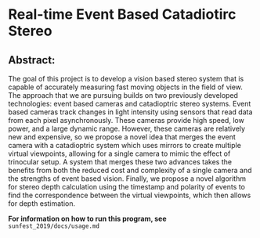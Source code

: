 # Real-time Event Based Catadiotirc Stereo

## Abstract:

The goal of this project is to develop a vision based stereo system that is capable of accurately measuring fast moving objects in the field of view. The approach that we are pursuing builds on two previously developed technologies: event based cameras and catadioptric stereo systems. Event based cameras track changes in light intensity using sensors that read data from each pixel asynchronously. These cameras provide high speed, low power, and a large dynamic range. However, these cameras are relatively new and expensive, so we propose a novel idea that merges the event camera with a catadioptric system which uses mirrors to create multiple virtual viewpoints, allowing for a single camera to mimic the effect of trinocular setup. A system that merges these two advances takes the benefits from both the reduced cost and complexity of a single camera and the strengths of event based vision. Finally, we propose a novel algorithm for stereo depth calculation using the timestamp and polarity of events to find the correspondence between the virtual viewpoints, which then allows for depth estimation. 

**For information on how to run this program, see** ```sunfest_2019/docs/usage.md```

